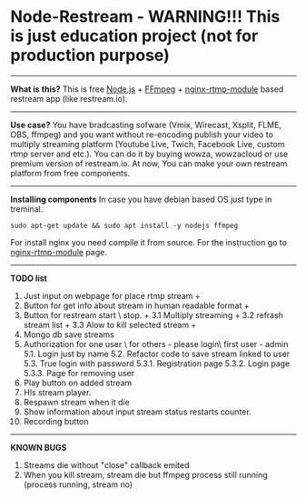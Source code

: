 Node-Restream - WARNING!!! This is just education project (not for production purpose)
===================


----------


**What is this?**
 This is free [Node.js](https://github.com/nodejs/node "Node.js") + [FFmpeg](https://github.com/FFmpeg/FFmpeg) + [nginx-rtmp-module](https://github.com/arut/nginx-rtmp-module) based restream app (like restream.io). 
 


----------


 **Use case?**
 You have bradcasting sofware (Vmix, Wirecast, Xsplit, FLME, OBS, ffmpeg) and you want without re-encoding publish your video to multiply streaming platform (Youtube Live, Twich, Facebook Live, custom rtmp server and etc.). You can do it by buying wowza, wowzacloud or use premium version of restream.io. At now, You can make your own restream platform from free components.
 


----------
**Installing components**
In case you have debian based OS just type in treminal.

    sudo apt-get update && sudo apt install -y nodejs ffmpeg

For install nginx you need compile it from source. For the instruction go to [nginx-rtmp-module](https://github.com/arut/nginx-rtmp-module) page.


----------
**TODO list**

 1. Just input on webpage for place rtmp stream +
 2. Button for get info about stream in human readable format +
 3. Button for restream start \ stop. +
    3.1 Multiply streaming +
    3.2 refrash stream list +
    3.3 Alow to kill selected stream +
 4. Mongo db save streams
 5. Authorization for one user \ for others - please login\ first user - admin
	 5.1. Login just by name
	 5.2. Refactor code to save stream linked to user
	 5.3. True login with password
		5.3.1. Registration page
		5.3.2. Login page
		5.3.3. Page for removing user
 6. Play button on added stream
 7. Hls stream player.
 8. Respawn stream when it die
 9. Show information about input stream status restarts counter.
 10. Recording button
 


----------
**KNOWN BUGS**

 1. Streams die without "close" callback emited
 2. When you kill stream, stream die but ffmpeg process still running (process running, stream no)

